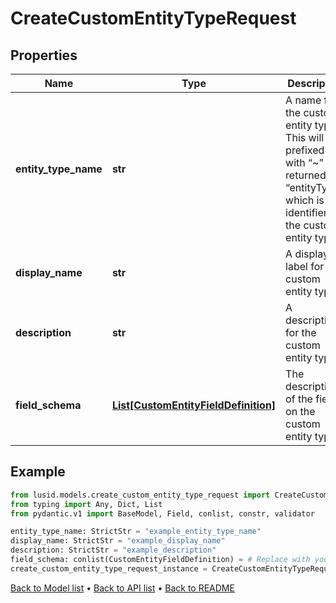 # CreateCustomEntityTypeRequest

## Properties
Name | Type | Description | Notes
------------ | ------------- | ------------- | -------------
**entity_type_name** | **str** | A name for the custom entity type. This will be prefixed with “~” and returned as “entityType”, which is the identifier for the custom entity type. | 
**display_name** | **str** | A display label for the custom entity type. | 
**description** | **str** | A description for the custom entity type. | 
**field_schema** | [**List[CustomEntityFieldDefinition]**](CustomEntityFieldDefinition.md) | The description of the fields on the custom entity type. | 
## Example

```python
from lusid.models.create_custom_entity_type_request import CreateCustomEntityTypeRequest
from typing import Any, Dict, List
from pydantic.v1 import BaseModel, Field, conlist, constr, validator

entity_type_name: StrictStr = "example_entity_type_name"
display_name: StrictStr = "example_display_name"
description: StrictStr = "example_description"
field_schema: conlist(CustomEntityFieldDefinition) = # Replace with your value
create_custom_entity_type_request_instance = CreateCustomEntityTypeRequest(entity_type_name=entity_type_name, display_name=display_name, description=description, field_schema=field_schema)

```

[Back to Model list](../README.md#documentation-for-models) &#8226; [Back to API list](../README.md#documentation-for-api-endpoints) &#8226; [Back to README](../README.md)

